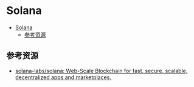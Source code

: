 # Solana

<!--ts-->
* [Solana](#solana)
   * [参考资源](#参考资源)

<!-- Created by https://github.com/ekalinin/github-markdown-toc -->
<!-- Added by: kuanhsiaokuo, at: Mon Jun 20 17:58:30 CST 2022 -->

<!--te-->

## 参考资源

- [solana-labs/solana: Web-Scale Blockchain for fast, secure, scalable, decentralized apps and marketplaces.](https://github.com/solana-labs/solana)